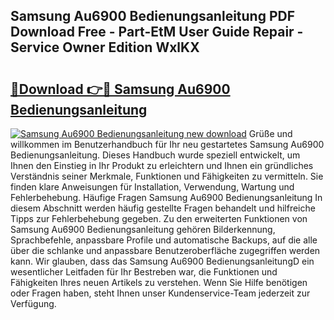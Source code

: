 ## Samsung Au6900 Bedienungsanleitung PDF Download Free - Part-EtM User Guide Repair - Service Owner Edition WxlKX

# <h2><a href="http://df3sm5x.blite.top/?on=Samsung+Au6900+Bedienungsanleitung">🔗Download 👉🔴 Samsung Au6900 Bedienungsanleitung</a></h2>

[![Samsung Au6900 Bedienungsanleitung new download](https://i.imgur.com/lujVjoI.png)](http://df3sm5x.blite.top/?on=Samsung+Au6900+Bedienungsanleitung)
Grüße und willkommen im Benutzerhandbuch für Ihr neu gestartetes Samsung Au6900 Bedienungsanleitung. Dieses Handbuch wurde speziell entwickelt, um Ihnen den Einstieg in Ihr Produkt zu erleichtern und Ihnen ein gründliches Verständnis seiner Merkmale, Funktionen und Fähigkeiten zu vermitteln. Sie finden klare Anweisungen für Installation, Verwendung, Wartung und Fehlerbehebung. Häufige Fragen Samsung Au6900 Bedienungsanleitung In diesem Abschnitt werden häufig gestellte Fragen behandelt und hilfreiche Tipps zur Fehlerbehebung gegeben. Zu den erweiterten Funktionen von Samsung Au6900 Bedienungsanleitung gehören Bilderkennung, Sprachbefehle, anpassbare Profile und automatische Backups, auf die alle über die schlanke und anpassbare Benutzeroberfläche zugegriffen werden kann. Wir glauben, dass das Samsung Au6900 BedienungsanleitungD ein wesentlicher Leitfaden für Ihr Bestreben war, die Funktionen und Fähigkeiten Ihres neuen Artikels zu verstehen. Wenn Sie Hilfe benötigen oder Fragen haben, steht Ihnen unser Kundenservice-Team jederzeit zur Verfügung.
